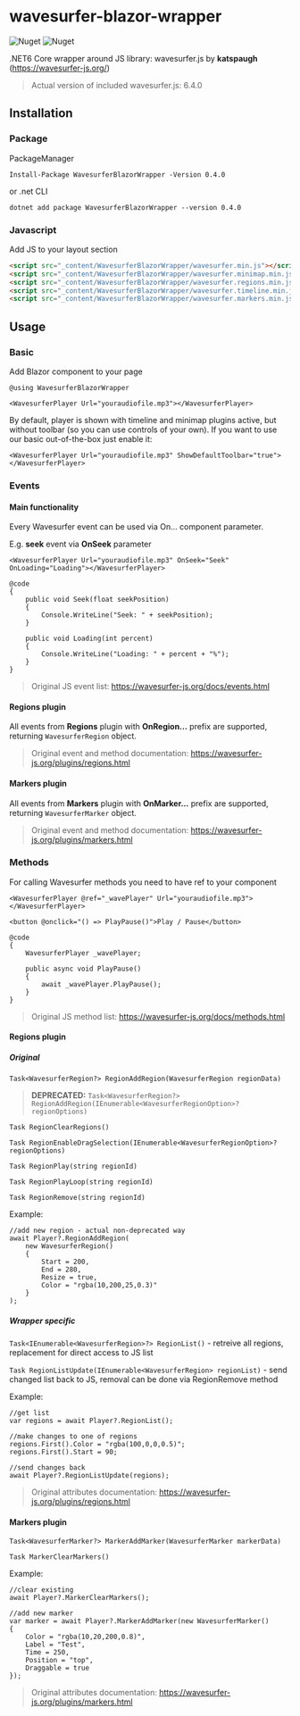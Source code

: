 # wavesurfer-blazor-wrapper

![Nuget](https://img.shields.io/nuget/v/WavesurferBlazorWrapper) ![Nuget](https://img.shields.io/nuget/dt/WavesurferBlazorWrapper)

.NET6 Core wrapper around JS library: wavesurfer.js by **katspaugh** (https://wavesurfer-js.org/)

> Actual version of included wavesurfer.js: 6.4.0

## Installation

### Package
PackageManager
```
Install-Package WavesurferBlazorWrapper -Version 0.4.0
```
or .net CLI
```
dotnet add package WavesurferBlazorWrapper --version 0.4.0
```

### Javascript
Add JS to your layout <head> section
```html
<script src="_content/WavesurferBlazorWrapper/wavesurfer.min.js"></script>
<script src="_content/WavesurferBlazorWrapper/wavesurfer.minimap.min.js"></script>
<script src="_content/WavesurferBlazorWrapper/wavesurfer.regions.min.js"></script>
<script src="_content/WavesurferBlazorWrapper/wavesurfer.timeline.min.js"></script>
<script src="_content/WavesurferBlazorWrapper/wavesurfer.markers.min.js"></script>
```

## Usage

### Basic
Add Blazor component to your page
```razor
@using WavesurferBlazorWrapper

<WavesurferPlayer Url="youraudiofile.mp3"></WavesurferPlayer>
```
By default, player is shown with timeline and minimap plugins active, but without toolbar (so you can use controls of your own). If you want to use our basic out-of-the-box just enable it:
```razor
<WavesurferPlayer Url="youraudiofile.mp3" ShowDefaultToolbar="true"></WavesurferPlayer>
```

### Events

#### Main functionality

Every Wavesurfer event can be used via On... component parameter.
  
E.g. **seek** event via **OnSeek** parameter
```razor
<WavesurferPlayer Url="youraudiofile.mp3" OnSeek="Seek" OnLoading="Loading"></WavesurferPlayer>

@code
{
    public void Seek(float seekPosition)
    {
        Console.WriteLine("Seek: " + seekPosition);
    }

    public void Loading(int percent)
    {
        Console.WriteLine("Loading: " + percent + "%");
    }
}
```
  
> Original JS event list: https://wavesurfer-js.org/docs/events.html

#### Regions plugin

All events from **Regions** plugin with **OnRegion...** prefix are supported, returning `WavesurferRegion` object.

> Original event and method documentation: https://wavesurfer-js.org/plugins/regions.html

#### Markers plugin

All events from **Markers** plugin with **OnMarker...** prefix are supported, returning `WavesurferMarker` object.

> Original event and method documentation: https://wavesurfer-js.org/plugins/markers.html
  
### Methods  
For calling Wavesurfer methods you need to have ref to your component  
```razor
<WavesurferPlayer @ref="_wavePlayer" Url="youraudiofile.mp3"></WavesurferPlayer>

<button @onclick="() => PlayPause()">Play / Pause</button>
  
@code
{
    WavesurferPlayer _wavePlayer;

    public async void PlayPause()
    {
        await _wavePlayer.PlayPause();
    }
}
```
> Original JS method list: https://wavesurfer-js.org/docs/methods.html

#### Regions plugin

##### Original

`Task<WavesurferRegion?> RegionAddRegion(WavesurferRegion regionData)`

> **DEPRECATED:** `Task<WavesurferRegion?> RegionAddRegion(IEnumerable<WavesurferRegionOption>? regionOptions)`

`Task RegionClearRegions()`

`Task RegionEnableDragSelection(IEnumerable<WavesurferRegionOption>? regionOptions)`

`Task RegionPlay(string regionId)`

`Task RegionPlayLoop(string regionId)`

`Task RegionRemove(string regionId)`

Example:
```razor
//add new region - actual non-deprecated way
await Player?.RegionAddRegion(
    new WavesurferRegion()
    {
        Start = 200,
        End = 280,
        Resize = true,
        Color = "rgba(10,200,25,0.3)"
    }
);
```

##### Wrapper specific

`Task<IEnumerable<WavesurferRegion>?> RegionList()` - retreive all regions, replacement for direct access to JS list

`Task RegionListUpdate(IEnumerable<WavesurferRegion> regionList)` - send changed list back to JS, removal can be done via RegionRemove method

Example:
```razor
//get list
var regions = await Player?.RegionList();

//make changes to one of regions
regions.First().Color = "rgba(100,0,0,0.5)";
regions.First().Start = 90;

//send changes back
await Player?.RegionListUpdate(regions);
```

> Original attributes documentation: https://wavesurfer-js.org/plugins/regions.html
 
#### Markers plugin

`Task<WavesurferMarker?> MarkerAddMarker(WavesurferMarker markerData)`

`Task MarkerClearMarkers()`

Example:
```razor
//clear existing
await Player?.MarkerClearMarkers();

//add new marker
var marker = await Player?.MarkerAddMarker(new WavesurferMarker()
{
    Color = "rgba(10,20,200,0.8)",
    Label = "Test",
    Time = 250,
    Position = "top",
    Draggable = true
});
```

> Original attributes documentation: https://wavesurfer-js.org/plugins/markers.html
